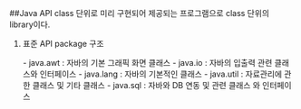 ##Java API
class 단위로 미리 구현되어 제공되는 프로그램으로 class 단위의 library이다.

1. 표준 API package 구조
<ul>
- java.awt : 자바의 기본 그래픽 화면 클래스
- java.io : 자바의 입출력 관련 클래스와 인터페이스
- java.lang : 자바의 기본적인 클래스
- java.util : 자료관리에 관한 클래스 및 기타 클래스
- java.sql : 자바와 DB 연동 및 관련 클래스 와 인터페이스
</ul>

